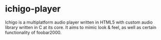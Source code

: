 # ichigo-player
Ichigo is a multiplatform audio player written in HTML5 with custom audio library written in C at its core. It aims to mimic look &amp; feel, as well as certain functionality of foobar2000.

